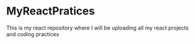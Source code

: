 # MyReactPratices
This is my react repository where I will be uploading all my react projects and coding practices
